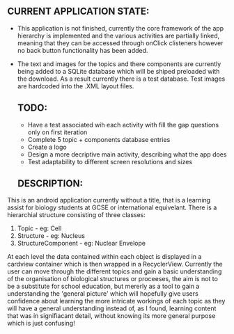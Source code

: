 CURRENT APPLICATION STATE:
--------------------------

- This application is not finished, currently the core framework of the app hierarchy is implemented and the various activities are
  partially linked, meaning that they can be accessed through onClick clisteners however no back button functionality has been added.
- The text and images for the topics and there components are currently being added to a SQLite database which will be shiped preloaded with
  the download. As a result currently there is a test database. Test images are hardcoded into the .XML layout files.
  
  
  TODO:
  ------
  - Have a test associated wih each activity with fill the gap questions only on first iteration
  - Complete 5 topic + components database entries
  - Create a logo
  - Design a more decriptive main activity, describing what the app does
  - Test adaptability to different screen resolutions and sizes
  
  DESCRIPTION:
  -----------
This is an android application currently without a title, that is a learning assist for biology students at GCSE or international equivelant.
There is a hierarchial structure consisting of three classes:

1) Topic - eg: Cell
2) Structure - eg: Nucleus
3) StructureComponent - eg: Nuclear Envelope

At each level the data contained within each object is displayed in a cardview container which is then wrapped in a RecyclerView. Currently
the user can move through the different topics and gain a basic understanding of the organisation of biological structures or proceeses,
the aim is not to be a substitute for school education, but mererly as a tool to gain a understanding the 'general picture' which will 
hopefully give users confidence about learning the more intricate workings of each topic as they will have a general understanding instead of,
as I found, learning content that was in signifiacant detail, without knowing its more general purpose which is just confusing!
